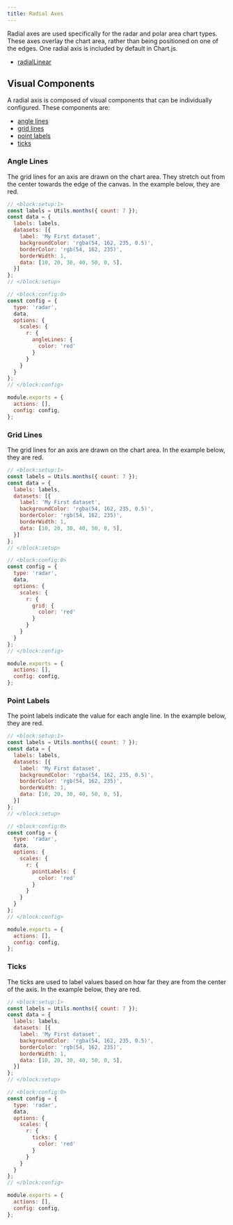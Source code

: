 ```yaml
---
title: Radial Axes
---
```

Radial axes are used specifically for the radar and polar area chart types. These axes overlay the chart area, rather than being positioned on one of the edges. One radial axis is included by default in Chart.js.

* [radialLinear](./linear.mdx)

## Visual Components

A radial axis is composed of visual components that can be individually configured. These components are:

* [angle lines](#angle-lines)
* [grid lines](#grid-lines)
* [point labels](#point-labels)
* [ticks](#ticks)

### Angle Lines

The grid lines for an axis are drawn on the chart area. They stretch out from the center towards the edge of the canvas. In the example below, they are red.

```js chart-editor
// <block:setup:1>
const labels = Utils.months({ count: 7 });
const data = {
  labels: labels,
  datasets: [{
    label: 'My First dataset',
    backgroundColor: 'rgba(54, 162, 235, 0.5)',
    borderColor: 'rgb(54, 162, 235)',
    borderWidth: 1,
    data: [10, 20, 30, 40, 50, 0, 5],
  }]
};
// </block:setup>

// <block:config:0>
const config = {
  type: 'radar',
  data,
  options: {
    scales: {
      r: {
        angleLines: {
          color: 'red'
        }
      }
    }
  }
};
// </block:config>

module.exports = {
  actions: [],
  config: config,
};
```

### Grid Lines

The grid lines for an axis are drawn on the chart area. In the example below, they are red.

```js chart-editor
// <block:setup:1>
const labels = Utils.months({ count: 7 });
const data = {
  labels: labels,
  datasets: [{
    label: 'My First dataset',
    backgroundColor: 'rgba(54, 162, 235, 0.5)',
    borderColor: 'rgb(54, 162, 235)',
    borderWidth: 1,
    data: [10, 20, 30, 40, 50, 0, 5],
  }]
};
// </block:setup>

// <block:config:0>
const config = {
  type: 'radar',
  data,
  options: {
    scales: {
      r: {
        grid: {
          color: 'red'
        }
      }
    }
  }
};
// </block:config>

module.exports = {
  actions: [],
  config: config,
};
```

### Point Labels

The point labels indicate the value for each angle line. In the example below, they are red.

```js chart-editor
// <block:setup:1>
const labels = Utils.months({ count: 7 });
const data = {
  labels: labels,
  datasets: [{
    label: 'My First dataset',
    backgroundColor: 'rgba(54, 162, 235, 0.5)',
    borderColor: 'rgb(54, 162, 235)',
    borderWidth: 1,
    data: [10, 20, 30, 40, 50, 0, 5],
  }]
};
// </block:setup>

// <block:config:0>
const config = {
  type: 'radar',
  data,
  options: {
    scales: {
      r: {
        pointLabels: {
          color: 'red'
        }
      }
    }
  }
};
// </block:config>

module.exports = {
  actions: [],
  config: config,
};
```

### Ticks

The ticks are used to label values based on how far they are from the center of the axis. In the example below, they are red.

```js chart-editor
// <block:setup:1>
const labels = Utils.months({ count: 7 });
const data = {
  labels: labels,
  datasets: [{
    label: 'My First dataset',
    backgroundColor: 'rgba(54, 162, 235, 0.5)',
    borderColor: 'rgb(54, 162, 235)',
    borderWidth: 1,
    data: [10, 20, 30, 40, 50, 0, 5],
  }]
};
// </block:setup>

// <block:config:0>
const config = {
  type: 'radar',
  data,
  options: {
    scales: {
      r: {
        ticks: {
          color: 'red'
        }
      }
    }
  }
};
// </block:config>

module.exports = {
  actions: [],
  config: config,
};
```

